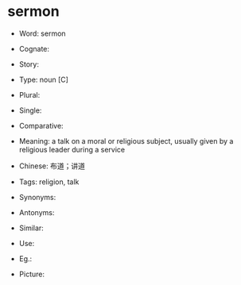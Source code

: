 # sermon

- Word: sermon
- Cognate: 
- Story: 

- Type: noun [C]
- Plural: 
- Single: 
- Comparative: 
- Meaning: a talk on a moral or religious subject, usually given by a religious leader during a service
- Chinese: 布道；讲道
- Tags: religion, talk
- Synonyms: 
- Antonyms: 
- Similar: 
- Use: 
- Eg.: 
- Picture: 

